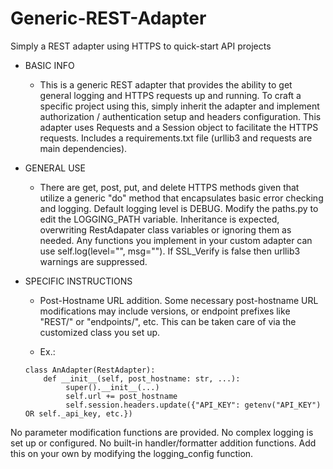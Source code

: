 # Generic-REST-Adapter
Simply a REST adapter using HTTPS to quick-start API projects

+ BASIC INFO

  + This is a generic REST adapter that provides the ability to get general logging and HTTPS requests up and 
    running. To craft a specific project using this, simply inherit the adapter and implement authorization / 
    authentication setup and headers configuration. This adapter uses Requests and a Session object to facilitate
    the HTTPS requests. Includes a requirements.txt file (urllib3 and requests are main dependencies). 
    
+ GENERAL USE 
  + There are get, post, put, and delete HTTPS methods given that utilize a generic "do" method that encapsulates
    basic error checking and logging. Default logging level is DEBUG. Modify the paths.py to edit the LOGGING_PATH
    variable. Inheritance is expected, overwriting RestAdapater class variables or ignoring them as needed. Any 
    functions you implement in your custom adapter can use self.log(level="", msg=""). If SSL_Verify is false then
    urllib3 warnings are suppressed.   
    
+ SPECIFIC INSTRUCTIONS
  + Post-Hostname URL addition. Some necessary post-hostname URL modifications may include versions, or endpoint
    prefixes like "REST/" or "endpoints/", etc. This can be taken care of via the customized class you set up. 
    
  + Ex.:
  
  ```
  class AnAdapter(RestAdapter):
      def __init__(self, post_hostname: str, ...):
           super().__init__(...)
           self.url += post_hostname
           self.session.headers.update({"API_KEY": getenv("API_KEY") OR self._api_key, etc.})
  ```

No parameter modification functions are provided.
No complex logging is set up or configured. 
No built-in handler/formatter addition functions. Add this on your own by modifying the logging_config
function. 
